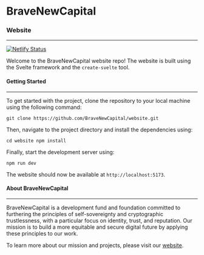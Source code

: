 # BraveNewCapital
### Website
---
[![Netlify Status](https://api.netlify.com/api/v1/badges/003fc4a8-9caa-41cc-ba50-5b9a7c760828/deploy-status)](https://app.netlify.com/sites/amazing-semifreddo-e8237d/deploys)


Welcome to the BraveNewCapital website repo! The website is built using the Svelte framework and the `create-svelte` tool.

#### Getting Started
---

To get started with the project, clone the repository to your local machine using the following command:


`git clone https://github.com/BraveNewCapital/website.git`

Then, navigate to the project directory and install the dependencies using:

`cd website npm install`

Finally, start the development server using:

`npm run dev`

The website should now be available at `http://localhost:5173`.

#### About BraveNewCapital
---

BraveNewCapital is a development fund and foundation committed to furthering the principles of self-sovereignty and cryptographic trustlessness, with a particular focus on identity, trust, and reputation. Our mission is to build a more equitable and secure digital future by applying these principles to our work.

To learn more about our mission and projects, please visit our [website](https://amazing-semifreddo-e8237d.netlify.app).
